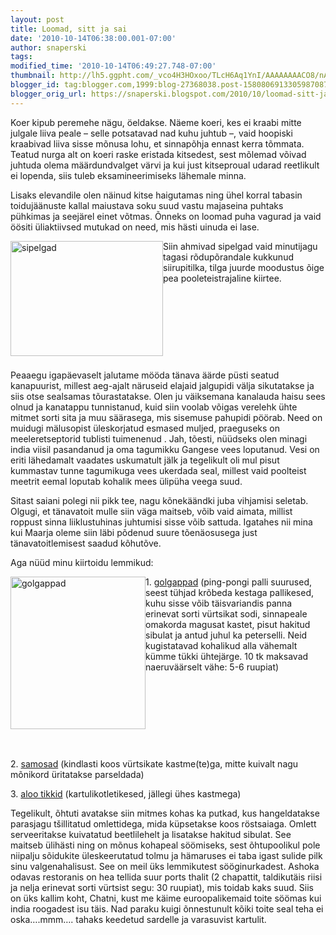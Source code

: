 ```yaml
---
layout: post
title: Loomad, sitt ja sai
date: '2010-10-14T06:38:00.001-07:00'
author: snaperski
tags: 
modified_time: '2010-10-14T06:49:27.748-07:00'
thumbnail: http://lh5.ggpht.com/_vco4H3HOxoo/TLcH6Aq1YnI/AAAAAAAACO8/nAnkbdZ8I0g/s72-c/sipelgad_thumb1.jpg?imgmax=800
blogger_id: tag:blogger.com,1999:blog-27368038.post-1580806913305987087
blogger_orig_url: https://snaperski.blogspot.com/2010/10/loomad-sitt-ja-sai.html
---
```


<p>Koer kipub peremehe nägu, öeldakse. Näeme koeri, kes ei kraabi mitte julgale liiva peale – selle potsatavad nad kuhu juhtub –, vaid hoopiski kraabivad liiva sisse mõnusa lohu, et sinnapõhja ennast kerra tõmmata. Teatud nurga alt on koeri raske eristada kitsedest, sest mõlemad võivad juhtuda olema määrdundvalget värvi ja kui just kitseproual udarad reetlikult ei lopenda, siis tuleb eksamineerimiseks lähemale minna.                                </p>  <p>Lisaks elevandile olen näinud kitse haigutamas ning ühel korral tabasin toidujäänuste kallal maiustava soku suud vastu majaseina puhtaks pühkimas ja seejärel einet võtmas.  Õnneks on loomad puha vagurad ja vaid öösiti üliaktiivsed mutukad on need, mis hästi uinuda ei lase.</p>  <p><a href="http://lh4.ggpht.com/_vco4H3HOxoo/TLcH5c0bnUI/AAAAAAAACO4/wCIFk1jUup0/s1600-h/sipelgad3.jpg"><img style="border-right-width: 0px; display: inline; border-top-width: 0px; border-bottom-width: 0px; margin-left: 0px; border-left-width: 0px; margin-right: 0px" title="sipelgad" border="0" alt="sipelgad" align="left" src="http://lh5.ggpht.com/_vco4H3HOxoo/TLcH6Aq1YnI/AAAAAAAACO8/nAnkbdZ8I0g/sipelgad_thumb1.jpg?imgmax=800" width="244" height="184" /></a> </p>  <p>Siin ahmivad sipelgad vaid minutijagu tagasi rõdupõrandale kukkunud siirupitilka, tilga juurde moodustus õige pea pooleteistrajaline kiirtee. </p>  <p> </p>  <p> </p><p><br /></p><p><br /></p><p><br /></p><p><br /></p>  <p>Peaaegu igapäevaselt jalutame mööda tänava äärde püsti seatud kanapuurist, millest aeg-ajalt näruseid elajaid jalgupidi välja sikutatakse ja siis otse sealsamas tõurastatakse. Olen ju väiksemana kanalauda haisu sees olnud ja kanatappu tunnistanud, kuid siin voolab võigas verelehk ühte mitmet sorti sita ja muu säärasega, mis sisemuse pahupidi pöörab. Need on muidugi mälusopist üleskorjatud esmased muljed, praeguseks on meeleretseptorid tublisti tuimenenud . Jah, tõesti, nüüdseks olen minagi india viisil pasandanud ja oma tagumikku Gangese vees loputanud. Vesi on eriti lähedamalt vaadates uskumatult jälk ja tegelikult oli mul pisut kummastav tunne tagumikuga vees ukerdada seal, millest vaid poolteist meetrit eemal loputab kohalik mees ülipüha veega suud. </p>  <p>Sitast saiani polegi nii pikk tee, nagu kõnekäändki juba vihjamisi seletab. Olgugi, et tänavatoit mulle siin väga maitseb, võib vaid aimata, millist roppust sinna liiklustuhinas juhtumisi sisse võib sattuda. Igatahes nii mina kui Maarja oleme siin läbi põdenud suure tõenäosusega just tänavatoitlemisest saadud kõhutõve.   </p>  <p>Aga nüüd minu kiirtoidu lemmikud:</p>  <p><a href="http://lh3.ggpht.com/_vco4H3HOxoo/TLcH7NBbysI/AAAAAAAACPA/41HS_UGR1G0/s1600-h/golgappad3.jpg"><img style="border-right-width: 0px; display: inline; border-top-width: 0px; border-bottom-width: 0px; margin-left: 0px; border-left-width: 0px; margin-right: 0px" title="golgappad" border="0" alt="golgappad" align="left" src="http://lh4.ggpht.com/_vco4H3HOxoo/TLcH8UYjIAI/AAAAAAAACPE/p4HRKaT76Rw/golgappad_thumb1.jpg?imgmax=800" width="216" height="244" /></a>1. <a href="http://en.wikipedia.org/wiki/Panipuri">golgappad</a> (ping-pongi palli suurused, seest tühjad krõbeda kestaga pallikesed, kuhu sisse võib täisvariandis panna erinevat sorti vürtsikat sodi, sinnapeale omakorda magusat kastet, pisut hakitud sibulat ja antud juhul ka peterselli. Neid kugistatavad kohalikud alla vähemalt kümme tükki ühtejärge. 10 tk maksavad naeruväärselt vähe: 5-6 ruupiat)</p>  <p> </p><p><br /></p><p><br /></p><p><br /></p><p><br /></p>  <p>2. <a href="http://en.wikipedia.org/wiki/Samosa">samosad</a> (kindlasti koos vürtsikate kastme(te)ga, mitte kuivalt nagu mõnikord üritatakse parseldada)</p>  <p>3. <a href="http://en.wikipedia.org/wiki/Aloo_tikki">aloo tikkid</a> (kartulikotletikesed, jällegi ühes kastmega)</p>  <p>Tegelikult, õhtuti avatakse siin mitmes kohas ka putkad, kus hangeldatakse parasjagu tšillitatud omlettidega, mida küpsetakse koos röstsaiaga. Omlett serveeritakse kuivatatud beetlilehelt ja lisatakse hakitud sibulat. See maitseb ülihästi ning on mõnus kohapeal söömiseks, sest õhtupoolikul pole niipalju sõidukite üleskeerutatud tolmu ja hämaruses ei taba igast sulide pilk sinu valgenahalisust. See on meil üks  lemmikutest sööginurkadest. Ashoka odavas restoranis on hea tellida suur ports thalit (2 chapattit, taldikutäis riisi ja nelja erinevat sorti vürtsist segu: 30 ruupiat), mis toidab kaks suud. Siis on üks kallim koht, Chatni, kust me käime euroopalikemaid toite söömas kui india roogadest isu täis. Nad paraku kuigi õnnestunult kõiki toite seal teha ei oska….mmm…. tahaks keedetud sardelle ja varasuvist kartulit. </p>